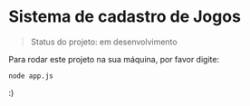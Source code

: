 # Sistema de cadastro de Jogos
  
> Status do projeto: em desenvolvimento
  
 Para rodar este projeto na sua máquina, por favor digite:
  
  ```
  node app.js
  ```

  :)
  